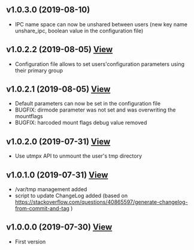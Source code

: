 ## v1.0.3.0 (2019-08-10)
* IPC name space can now be unshared between users (new key name unshare_ipc, boolean value in the configuration file)

## v1.0.2.2 (2019-08-05) [View](https://github.com/Oliviers-OSS/pam_unshare_tmp/commit/792e9ecabeb9cc6c1a087cb685f86638cba90fd2)
* Configuration file allows to set users'configuration parameters using their primary group

## v1.0.2.1 (2019-08-05) [View](https://github.com/Oliviers-OSS/pam_unshare_tmp/commit/63df7eeb56a4231d1c1671924a9ba943034717c8) 
* Default parameters can now be set in the configuration file
* BUGFIX: dirmode parameter was not set and was overwriting the mountflags
* BUGFIX: harcoded mount flags debug value removed  

## v1.0.2.0 (2019-07-31) [View](https://github.com/Oliviers-OSS/pam_unshare_tmp/commit/beecd800142b88fb0e8b492e0a06fcea6d21597e)
*  Use utmpx API to unmount the user's tmp directory

## v1.0.1.0 (2019-07-31) [View](https://github.com/Oliviers-OSS/pam_unshare_tmp/commit/860aaf69dee3ce8e8d26882f955a6fd841b84f56)
*  /var/tmp management added 
*  script to update ChangeLog added (based on https://stackoverflow.com/questions/40865597/generate-changelog-from-commit-and-tag )
 
## v1.0.0.0 (2019-07-30) [View](https://github.com/Oliviers-OSS/pam_unshare_tmp/commit/47c429df1ead65d0abedcf7bc581fe6342734be9)
*  First version 

